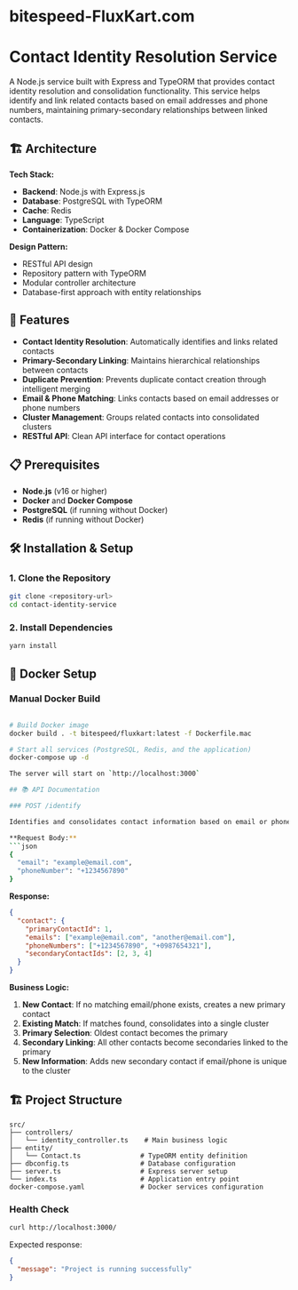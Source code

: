 # bitespeed-FluxKart.com

# Contact Identity Resolution Service

A Node.js service built with Express and TypeORM that provides contact identity resolution and consolidation functionality. This service helps identify and link related contacts based on email addresses and phone numbers, maintaining primary-secondary relationships between linked contacts.

## 🏗️ Architecture

**Tech Stack:**
- **Backend**: Node.js with Express.js
- **Database**: PostgreSQL with TypeORM
- **Cache**: Redis
- **Language**: TypeScript
- **Containerization**: Docker & Docker Compose

**Design Pattern:**
- RESTful API design
- Repository pattern with TypeORM
- Modular controller architecture
- Database-first approach with entity relationships

## 🚀 Features

- **Contact Identity Resolution**: Automatically identifies and links related contacts
- **Primary-Secondary Linking**: Maintains hierarchical relationships between contacts
- **Duplicate Prevention**: Prevents duplicate contact creation through intelligent merging
- **Email & Phone Matching**: Links contacts based on email addresses or phone numbers
- **Cluster Management**: Groups related contacts into consolidated clusters
- **RESTful API**: Clean API interface for contact operations

## 📋 Prerequisites

- **Node.js** (v16 or higher)
- **Docker** and **Docker Compose**
- **PostgreSQL** (if running without Docker)
- **Redis** (if running without Docker)

## 🛠️ Installation & Setup

### 1. Clone the Repository
```bash
git clone <repository-url>
cd contact-identity-service
```

### 2. Install Dependencies
```bash
yarn install
```

## 🐳 Docker Setup
### Manual Docker Build
```bash

# Build Docker image
docker build . -t bitespeed/fluxkart:latest -f Dockerfile.mac

# Start all services (PostgreSQL, Redis, and the application)
docker-compose up -d

The server will start on `http://localhost:3000`

## 📚 API Documentation

### POST /identify

Identifies and consolidates contact information based on email or phone number.

**Request Body:**
```json
{
  "email": "example@email.com",
  "phoneNumber": "+1234567890"
}
```

**Response:**
```json
{
  "contact": {
    "primaryContactId": 1,
    "emails": ["example@email.com", "another@email.com"],
    "phoneNumbers": ["+1234567890", "+0987654321"],
    "secondaryContactIds": [2, 3, 4]
  }
}
```

**Business Logic:**
1. **New Contact**: If no matching email/phone exists, creates a new primary contact
2. **Existing Match**: If matches found, consolidates into a single cluster
3. **Primary Selection**: Oldest contact becomes the primary
4. **Secondary Linking**: All other contacts become secondaries linked to the primary
5. **New Information**: Adds new secondary contact if email/phone is unique to the cluster

## 🏗️ Project Structure

```
src/
├── controllers/
│   └── identity_controller.ts    # Main business logic
├── entity/
│   └── Contact.ts               # TypeORM entity definition
├── dbconfig.ts                  # Database configuration
├── server.ts                    # Express server setup
└── index.ts                     # Application entry point
docker-compose.yaml              # Docker services configuration
```

### Health Check
```bash
curl http://localhost:3000/
```
Expected response:
```json
{
  "message": "Project is running successfully"
}
```

